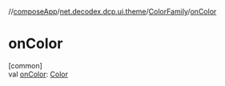 //[composeApp](../../../index.md)/[net.decodex.dcp.ui.theme](../index.md)/[ColorFamily](index.md)/[onColor](on-color.md)

# onColor

[common]\
val [onColor](on-color.md): [Color](https://developer.android.com/reference/kotlin/androidx/compose/ui/graphics/Color.html)
